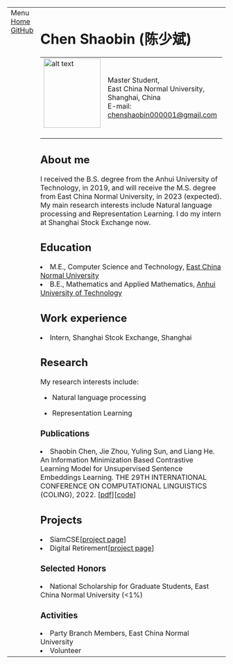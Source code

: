 <!DOCTYPE html PUBLIC "-//W3C//DTD XHTML 1.1//EN"
  "http://www.w3.org/TR/xhtml11/DTD/xhtml11.dtd">
<html xmlns="http://www.w3.org/1999/xhtml" xml:lang="en">
<head>
<meta name="generator" content="jemdoc, see http://jemdoc.jaboc.net/" />
<meta http-equiv="Content-Type" content="text/html;charset=utf-8" />
<link rel="stylesheet" href="jemdoc.css" type="text/css" />
<link rel="shortcut icon" href="favicon.ico" />
<link rel="bookmark" href="favicon.ico" type="image/x-icon"　/>
<title>Chen Shaobin (陈少斌)</title>
</head>
<body>
<table summary="Table for page layout." id="tlayout">
<tr valign="top">
<td id="layout-menu">
<div class="menu-category">Menu</div>
<div class="menu-item"><a href="index.html" class="current">Home</a></div>
<div class="menu-item"><a href="https://github.com/ShaobinChen-AH">GitHub</a></div>
</td>
<td id="layout-content">
<div id="toptitle">
<h1>Chen Shaobin (陈少斌) </h1>
</div>
<table class="imgtable"><tr><td>
<a href="https://as.github.io/"><img src="photos/bio.jpg" alt="alt text" width="131px" height="160px" /></a>&nbsp;</td>
<td align="left"><p>Master Student,<br />
East China Normal University,<br />
Shanghai, China <br /> 
E-mail: <a href="mailto:chenshaobin000001@gmail.com">chenshaobin000001@gmail.com</a></p>
</td></tr></table>
<h2>About me</h2>
<p>I received the B.S. degree from the Anhui University of Technology, in 2019, and will receive the M.S. degree from East China Normal University, in 2023 (expected). My main research interests include Natural language processing and Representation Learning. I do my intern at Shanghai Stock Exchange now.</p>
  
<h2>Education</h2>
<li>M.E., Computer Science and Technology, <a href="https://www.ecnu.edu.cn//">East China Normal University</a></li>
<li>B.E., Mathematics and Applied Mathematics, <a href="https://www.ahut.edu.cn//">Anhui University of Technology</a></li>

<h2>Work experience</h2>
<li>Intern, Shanghai Stcok Exchange, Shanghai</li>
  
<h2>Research</h2>
<p>My research interests include: </p>
<ul>
<li><p>Natural language processing</p>
</li>
<li><p>Representation Learning</p>
</li>
</ul>

<h3>Publications </h3>
<li>Shaobin Chen, Jie Zhou, Yuling Sun, and Liang He. An Information Minimization Based Contrastive Learning Model for Unsupervised Sentence Embeddings Learning. THE 29TH INTERNATIONAL CONFERENCE ON COMPUTATIONAL LINGUISTICS (COLING), 2022.  [<a href="https://arxiv.org/pdf/2209.10951.pdf">pdf</a>][<a href="https://github.com/ShaobinChen-AH/InforMin-CL">code</a>]</li>

<h2>Projects</h2>
<li>SiamCSE[<a href="https://github.com/ShaobinChen-AH/SiamCSE">project page</a>]</li>
<li>Digital Retirement[<a href="https://github.com/ShaobinChen-AH/Influence-Function-Implemented-by-Myself">project page</a>]</li>

<h3>Selected Honors</h3>
<li>National Scholarship for Graduate Students, East China Normal University (<1%)</li>
  
<h3>Activities</h3>
<li>Party Branch Members, East China Normal University</li>
<li>Volunteer</li>

</td>
</tr>
</table>
</body>
</html>
